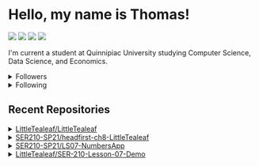 <h1>Hello, my name is Thomas!</h1>
<a href="https://discord.gg/YXdv8upxag"><img src="https://img.shields.io/badge/Discord-%237289DA?logo=discord&logoColor=white"></a> <a href="https://www.instagram.com/gnome.tealeaf/"><img src="https://img.shields.io/badge/Instagram-E4405F?logoColor=white&logo=instagram"></a> <a href="https://www.linkedin.com/in/thomas-kwashnak/"><img src="https://img.shields.io/badge/Linkedin-0077B5?logo=linkedin&logoColor=white"></a> <a href="https://twitter.com/LittleTeeaaa"><img src="https://img.shields.io/badge/Twitter-1DA1F2?logo=twitter&logoColor=white"></a>
<p>
<function paragraph at 0x7f3482d3c790>
I'm current a student at Quinnipiac University studying Computer Science, Data Science, and Economics.
<details><summary>Followers</summary><a href="https://github.com/eebalboni"><img src="https://avatars.githubusercontent.com/u/84345297?v=4" alt = "eebalboni" style="width:50px;height:50px"></a><a href="https://github.com/PriscillaE1"><img src="https://avatars.githubusercontent.com/u/91395861?v=4" alt = "PriscillaE1" style="width:50px;height:50px"></a></details>
<details><summary>Following</summary><a href="https://github.com/3b1b"><img src="https://avatars.githubusercontent.com/u/11601040?v=4" alt = "3b1b" style="width:50px;height:50px"></a><a href="https://github.com/a-r-t"><img src="https://avatars.githubusercontent.com/u/26610904?v=4" alt = "a-r-t" style="width:50px;height:50px"></a><a href="https://github.com/swirty"><img src="https://avatars.githubusercontent.com/u/35018264?v=4" alt = "swirty" style="width:50px;height:50px"></a><a href="https://github.com/BobdaFett"><img src="https://avatars.githubusercontent.com/u/57099895?v=4" alt = "BobdaFett" style="width:50px;height:50px"></a><a href="https://github.com/Clemeit"><img src="https://avatars.githubusercontent.com/u/60582814?v=4" alt = "Clemeit" style="width:50px;height:50px"></a><a href="https://github.com/eebalboni"><img src="https://avatars.githubusercontent.com/u/84345297?v=4" alt = "eebalboni" style="width:50px;height:50px"></a><a href="https://github.com/PriscillaE1"><img src="https://avatars.githubusercontent.com/u/91395861?v=4" alt = "PriscillaE1" style="width:50px;height:50px"></a></details>
<h2>Recent Repositories</h2><details><summary><a href="https://www.github.com/LittleTealeaf/LittleTealeaf">LittleTealeaf/LittleTealeaf</a></summary><ul><li><code>python</code> <a href="https://www.github.com/LittleTealeaf/LittleTealeaf/commit/98307720c803e05cb620fba3e4723d06e867cc66">#9830772</a>  changes</li><li><code>python</code> <a href="https://www.github.com/LittleTealeaf/LittleTealeaf/commit/21f0fa12272000e3c35349da104cc28dae4a23d6">#21f0fa1</a>  Added Followers and Following</li><li><code>python</code> <a href="https://www.github.com/LittleTealeaf/LittleTealeaf/commit/fdd8e031e8d1d7d4b09acf8e72dc4374bcf3eee9">#fdd8e03</a>  Incorporated tags into more of the script</li><li><code>python</code> <a href="https://www.github.com/LittleTealeaf/LittleTealeaf/commit/babac74557c45bd1035761fb4ed4cfaef97e2a4c">#babac74</a>  Updated formatting for recent repositories</li><li><code>python</code> <a href="https://www.github.com/LittleTealeaf/LittleTealeaf/commit/a5ddc7293a93e8764462905a75b0a6e31697f681">#a5ddc72</a>  Added recent activity to print_readme()</li><li><code>python</code> <a href="https://www.github.com/LittleTealeaf/LittleTealeaf/commit/ebcabf7467459b26f7235b3c13d813758d765fc8">#ebcabf7</a>  recent activity update</li><li><code>python</code> <a href="https://www.github.com/LittleTealeaf/LittleTealeaf/commit/2fadf881bf53569b82ea007ce41b8bf65bd27852">#2fadf88</a>  Updated Recent Activity</li><li><code>python</code> <a href="https://www.github.com/LittleTealeaf/LittleTealeaf/commit/9057391ec77d6c10aa0b9f88edd8cb9cb4030686">#9057391</a>  Recent Activity works?</li><li><code>python</code> <a href="https://www.github.com/LittleTealeaf/LittleTealeaf/commit/cb81b2ecc2d04d25cfb015030e90c37b1e785958">#cb81b2e</a>  Added twitter badge</li><li><code>python</code> <a href="https://www.github.com/LittleTealeaf/LittleTealeaf/commit/064214a6c7938eea61ea49f4baede7c8147e0129">#064214a</a>  testing on github</li><li><code>python</code> <a href="https://www.github.com/LittleTealeaf/LittleTealeaf/commit/702c537d53ef7b4659d78d95b079f94eb112914a">#702c537</a>  test push</li><li><code>python</code> <a href="https://www.github.com/LittleTealeaf/LittleTealeaf/commit/d6da91b3b0dadb8b27c08941b1abdcd369904f02">#d6da91b</a>  Changes</li><li><code>python</code> <a href="https://www.github.com/LittleTealeaf/LittleTealeaf/commit/8629b499a2d0989615e95e59eebe40be516af8fc">#8629b49</a>  message</li><li><code>python</code> <a href="https://www.github.com/LittleTealeaf/LittleTealeaf/commit/545e05598c72284e349a274f72a5bb435f6b7ed5">#545e055</a>  added sha message</li><li><code>python</code> <a href="https://www.github.com/LittleTealeaf/LittleTealeaf/commit/5e3f127a4ef683a72b574d5f0d2120c2e6ef5174">#5e3f127</a>  added sha message</li><li><code>python</code> <a href="https://www.github.com/LittleTealeaf/LittleTealeaf/commit/525e8580c63147230865288a1e7cce8f4e063780">#525e858</a>  Added todo</li><li><code>python</code> <a href="https://www.github.com/LittleTealeaf/LittleTealeaf/commit/b4c9e600729776941bebc72776e9ca9879357fa3">#b4c9e60</a>  finished recent activity</li><li><code>python</code> <a href="https://www.github.com/LittleTealeaf/LittleTealeaf/commit/fe351d8277612a39fa4a21cce20ef3642da6419e">#fe351d8</a>  recent activity</li><li><code>python</code> <a href="https://www.github.com/LittleTealeaf/LittleTealeaf/commit/fbacbc6bf0a825ebab921d09f3ec8ede7206412d">#fbacbc6</a>  changes</li><li><code>python</code> <a href="https://www.github.com/LittleTealeaf/LittleTealeaf/commit/b877d38cceb4cfa3b55819f075e487334cccc61b">#b877d38</a>  changes</li></ul></details><details><summary><a href="https://www.github.com/SER210-SP21/headfirst-ch8-LittleTealeaf">SER210-SP21/headfirst-ch8-LittleTealeaf</a></summary><ul><li><code>main</code> <a href="https://www.github.com/SER210-SP21/headfirst-ch8-LittleTealeaf/commit/c6ca8689c5312a65c1d6f8a373a9e5e3c6f8b995">#c6ca868</a>  Uploaded Second Screenshot</li><li><code>main</code> <a href="https://www.github.com/SER210-SP21/headfirst-ch8-LittleTealeaf/commit/256f9826e21c3365e8f40aa8ff9e31b65a62fc3e">#256f982</a>  Uploaded Screenshot</li><li><code>main</code> <a href="https://www.github.com/SER210-SP21/headfirst-ch8-LittleTealeaf/commit/975699f5b21ffccdab3d1ea1acd62085f9e8e978">#975699f</a>  Chapter Demo, Adding files I forgot</li><li><code>main</code> <a href="https://www.github.com/SER210-SP21/headfirst-ch8-LittleTealeaf/commit/709ddb9393d7a0efc842720c9e9a1a960e6bbd51">#709ddb9</a>  Chapter Demo</li></ul></details><details><summary><a href="https://www.github.com/SER210-SP21/LS07-NumbersApp">SER210-SP21/LS07-NumbersApp</a></summary><ul><li></li></ul></details><details><summary><a href="https://www.github.com/LittleTealeaf/SER-210-Lesson-07-Demo">LittleTealeaf/SER-210-Lesson-07-Demo</a></summary><ul><li><code>master</code> <a href="https://www.github.com/LittleTealeaf/SER-210-Lesson-07-Demo/commit/85748d70f019b53c75133be22ee21ecf91b23990">#85748d7</a>  Demo Project</li><li><code>master</code> <a href="https://www.github.com/LittleTealeaf/SER-210-Lesson-07-Demo/commit/e45c1e3ba23a141340c8f4ee1b903cce848d58ed">#e45c1e3</a>  Create android.yml</li></ul></details>
